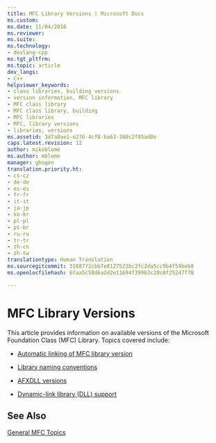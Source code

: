 ```yaml
---
title: MFC Library Versions | Microsoft Docs
ms.custom: 
ms.date: 11/04/2016
ms.reviewer: 
ms.suite: 
ms.technology:
- devlang-cpp
ms.tgt_pltfrm: 
ms.topic: article
dev_langs:
- C++
helpviewer_keywords:
- class libraries, building versions
- version information, MFC library
- MFC class library
- MFC class library, building
- MFC libraries
- MFC, library versions
- libraries, versions
ms.assetid: 3d7a8ae1-e276-4cf8-ba63-360c2f85ad0e
caps.latest.revision: 12
author: mikeblome
ms.author: mblome
manager: ghogen
translation.priority.ht:
- cs-cz
- de-de
- es-es
- fr-fr
- it-it
- ja-jp
- ko-kr
- pl-pl
- pt-br
- ru-ru
- tr-tr
- zh-cn
- zh-tw
translationtype: Human Translation
ms.sourcegitcommit: 3168772cbb7e8127523bc2fc2da5cc9b4f59beb8
ms.openlocfilehash: 6faa5c58d6a2d2e11694f399b3c20c0f25247f78

---
```

# MFC Library Versions
This article provides information on available versions of the Microsoft Foundation Class (MFC) Library. Topics covered include:  
  
-   [Automatic linking of MFC library version](../mfc/automatic-linking-of-mfc-library-version.md)  
  
-   [Library naming conventions](../mfc/library-naming-conventions.md)  
  
-   [AFXDLL versions](../mfc/afxdll-versions.md)  
  
-   [Dynamic-link library (DLL) support](../mfc/dynamic-link-library-support.md)  
  
## See Also  
 [General MFC Topics](../mfc/general-mfc-topics.md)




<!--HONumber=Jan17_HO1-->


